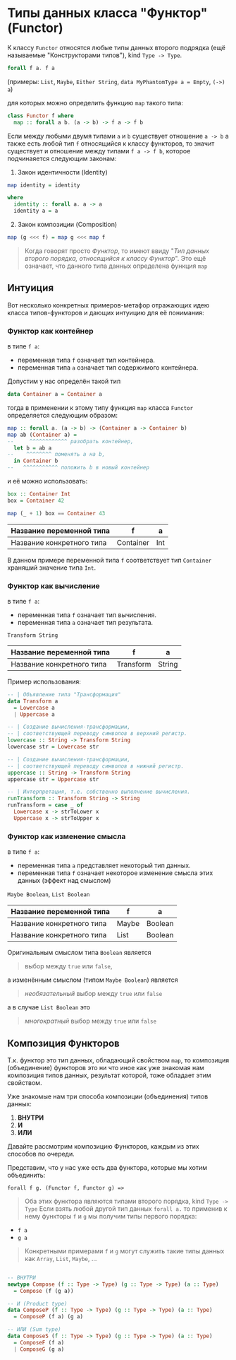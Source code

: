 # Типы данных класса "Функтор" (Functor)

К классу `Functor` относятся любые типы данных второго подрядка (ещё называемые "Конструкторами типов"), kind `Type -> Type`.

```purescript
forall f a. f a
```
(примеры: `List`, `Maybe`, `Either String`, `data MyPhantomType a = Empty`, `(->) a`)

для которых можно определить функцию `map` такого типа:

```purescript
class Functor f where
  map :: forall a b. (a -> b) -> f a -> f b  
```

Если между любыми двумя типами `a` и `b` существует отношение `a -> b` а также есть любой тип `f` относящийся к классу функторов, то значит существует и отношение между типами `f a -> f b`, которое подчинаяется 
следующим законам:

1. Закон идентичности (Identity)
  ```purescript
  map identity = identity
  
  where
    identity :: forall a. a -> a
    identity a = a 
  ```

2. Закон композиции (Composition)

```purescript
map (g <<< f) = map g <<< map f 
```

> Когда говорят просто _Функтор_, то имеют ввиду "_Тип данных второго порядка, относящийся к классу Функтор_". Это ещё означает, что данного типа данных определена функция `map`

## Интуиция

Вот несколько конкретных примеров-метафор отражающих идею класса типов-функторов
и дающих интуицию для её понимания:

### Функтор как контейнер

в типe `f a`:
- переменная типа `f` означает тип контейнера.
- переменная типа `a` означает тип содержимого контейнера.

Допустим у нас определён такой тип
```purescript
data Container a = Container a
```

тогда в применении к этому типу функция `map` класса `Functor` 
определяется следующим образом:

```purescript
map :: forall a. (a -> b) -> (Container a -> Container b)
map ab (Container a) = 
--     ^^^^^^^^^^^^ разобрать контейнер, 
  let b = ab a
--    ^^^^^^^^ поменять а на b, 
  in Container b
--   ^^^^^^^^^^^ положить b в новый контейнер
```

и её можно использовать:

```purescript
box :: Container Int
box = Container 42

map (_ + 1) box == Container 43
```

| Название переменной типа  |     f     |  a  |
|---------------------------|-----------|-----|
| Название конкретного типа | Container | Int |

В данном примере переменной типа `f` соответствует тип `Container` 
храняший значение типа `Int`. 

### Функтор как вычисление

в типe `f a`:
- переменная типа `f` означает тип вычисления.
- переменная типа `a` означает тип результата.

`Transform String`

| Название переменной типа  |     f     |   a    |
|---------------------------|-----------|--------|
| Название конкретного типа | Transform | String |

Пример использования:

```purescript
-- | Объявление типа "Трансформация"
data Transform a 
  = Lowercase a 
  | Uppercase a 

-- | Создание вычисления-трансформации,
-- | соответствующей переводу символов в верхний регистр.
lowercase :: String -> Transform String
lowercase str = Lowercase str

-- | Создание вычисления-трансформации,
-- | соответствующей переводу символов в нижний регистр.
uppercase :: String -> Transform String
uppercase str = Uppercase str

-- | Интерпретация, т.е. собственно выполнение вычисления.
runTransform :: Transform String -> String
runTransform = case _ of
  Lowercase x -> strToLower x
  Uppercase x -> strToUpper x
```

### Функтор как изменение смысла

в типe `f a`:
- переменная типа `a` представляет некоторый тип данных.
- переменная типа `f` означает некоторое изменение смысла этих данных (эффект над смыслом)

`Maybe Boolean`, `List Boolean`

| Название переменной типа  |   f   |    a    |
|---------------------------|-------|---------|
| Название конкретного типа | Maybe | Boolean |
| Название конкретного типа | List  | Boolean |

Оригинальным смыслом типа `Boolean` является 
> выбор между `true` или `false`,

а изменённым смыслом (типом `Maybe Boolean`) является  

> _необязательный_ выбор между `true` или `false`

а в случае `List Boolean` это

> _многократный_ выбор между `true` или `false`

## Композиция Функторов

Т.к. функтор это тип данных, обладающий свойством `map`, то композиция (объединение) функторов
это ни что иное как уже знакомая нам композиция типов данных, результат которой, тоже обладает этим свойством.

Уже знакомые нам три способа композиции (объединения) типов данных:

1. __ВНУТРИ__
2. __И__
3. __ИЛИ__

Давайте рассмотрим композицию Функторов, каждым из этих способов по очереди.

Представим, что у нас уже есть два функтора, которые мы хотим объединить:

`forall f g. (Functor f, Functor g) =>`

> Оба этих функтора являются типами второго порядка, kind `Type -> Type`
  Если взять любой другой тип данных `forall a.` то применив к нему функторы `f` и `g` 
  мы получим типы первого порядка:
  - `f a`
  - `g a`


> Конкретными примерами `f` и `g` могут служить такие типы данных как
 `Array`, `List`, `Maybe`, ...

```purescript

-- ВНУТРИ
newtype Compose (f :: Type -> Type) (g :: Type -> Type) (a :: Type)
  = Compose (f (g a))

-- И (Product type)
data ComposeP (f :: Type -> Type) (g :: Type -> Type) (a :: Type)
  = ComposeP (f a) (g a)

-- ИЛИ (Sum type)
data ComposeS (f :: Type -> Type) (g :: Type -> Type) (a :: Type)
  = ComposeF (f a)
  | ComposeG (g a)

```
